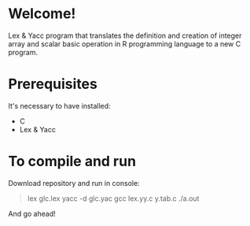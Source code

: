 # Welcome!

Lex & Yacc program that translates the definition and creation of integer array 
and scalar basic operation in R programming language to a new C program. 

# Prerequisites

It's necessary to have installed: 
- C
- Lex & Yacc

# To compile and run
Download repository and run in console:

> lex glc.lex
> yacc -d glc.yac
> gcc lex.yy.c y.tab.c
> ./a.out

And go ahead!
